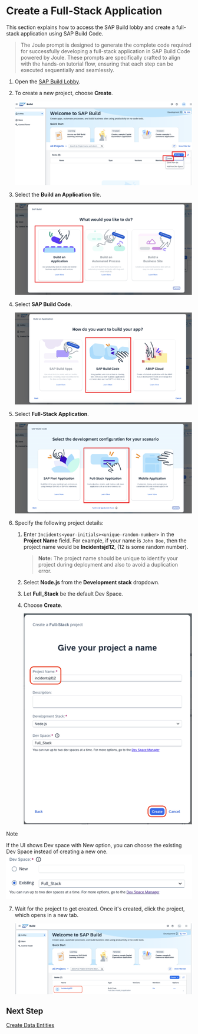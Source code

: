# Create a Full-Stack Application

This section explains how to access the SAP Build lobby and create a full-stack application using SAP Build Code.

> The Joule prompt is designed to generate the complete code required for successfully developing a full-stack application in SAP Build Code powered by Joule. These prompts are specifically crafted to align with the hands-on tutorial flow, ensuring that each step can be executed sequentially and seamlessly.

1. Open the [SAP Build Lobby](https://hands-on-build-code-jbz8v6sg.ap10.build.cloud.sap/lobby).

2. To create a new project, choose **Create**.

    ![build lobby](../images/create-full-stack-project/lobby.png)

3. Select the **Build an Application** tile.
    
    ![build application](../images/create-full-stack-project/build-app.png)

4. Select **SAP Build Code**.

    ![build code](../images/create-full-stack-project/sap-build-code.png)

5. Select **Full-Stack Application**.

    ![full-stack-app](../images/create-full-stack-project/full-stack-app.png)

6. Specify the following project details:

    1. Enter `Incidents<your-initials><unique-random-number>` in the **Project Name** field. For example, if your name is `John Doe`, then the project name would be **Incidentsjd12**, (12 is some random number).

        > **Note:** The project name should be unique to identify your project during deployment and also to avoid a duplication error.

    2. Select **Node.js** from the **Development stack** dropdown.
    3. Let **Full_Stack** be the default Dev Space.
    4. Choose **Create**.

        ![project details](../images/create-full-stack-project/create.png)

> [!Note]
> If the UI shows Dev space with New option, you can choose the existing Dev Space instead of creating a new one. 
![project details](../images/create-full-stack-project/create1.png)

7. Wait for the project to get created. Once it's created, click the project, which opens in a new tab.

    ![project-created](../images/create-full-stack-project/project_created.png)

## Next Step

[Create Data Entities](create-data-entities.md)
